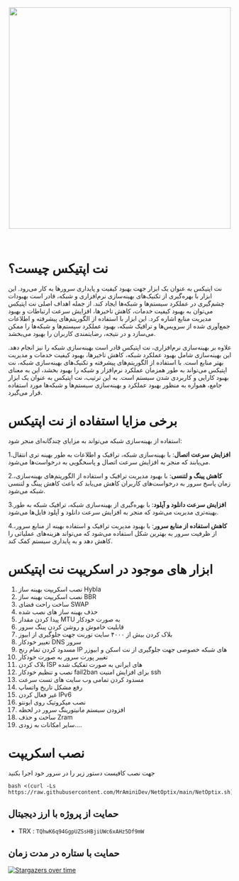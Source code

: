 <div align="center"><img src="https://raw.githubusercontent.com/MrAminiDev/NetOptix/main/NetOptix4.JPG" width="500"></div>
<div align="center">
</div>
<br><br>

<div align="center">
</div>

# نت اپتیکس چیست؟
نت اپتیکس به عنوان یک ابزار جهت بهبود کیفیت و پایداری سرورها به کار می‌رود. این ابزار با بهره‌گیری از تکنیک‌های بهینه‌سازی نرم‌افزاری و شبکه، قادر است بهبودات چشم‌گیری در عملکرد سیستم‌ها و شبکه‌ها ایجاد کند. از جمله اهداف اصلی نت اپتیکس می‌توان به بهبود کیفیت خدمات، کاهش تاخیرها، افزایش سرعت ارتباطات و بهبود مدیریت منابع اشاره کرد. این ابزار با استفاده از الگوریتم‌های پیشرفته و اطلاعات جمع‌آوری شده از سرویس‌ها و ترافیک شبکه، بهبود عملکرد سیستم‌ها و شبکه‌ها را ممکن می‌سازد و در نتیجه، رضایتمندی کاربران را بهبود می‌بخشد.

علاوه بر بهینه‌سازی نرم‌افزاری، نت اپتیکس قادر است بهینه‌سازی شبکه را نیز انجام دهد. این بهینه‌سازی شامل بهبود عملکرد شبکه، کاهش تاخیرها، بهبود کیفیت خدمات و مدیریت بهتر منابع است. با استفاده از الگوریتم‌های پیشرفته و تکنیک‌های بهینه‌سازی شبکه، نت اپتیکس می‌تواند به طور همزمان عملکرد نرم‌افزار و شبکه را بهبود بخشد، این به معنای بهبود کارایی و کاربردی شدن سیستم است. به این ترتیب، نت اپتیکس به عنوان یک ابزار جامع، همواره به منظور بهبود عملکرد و بهینه‌سازی سیستم‌ها و شبکه‌ها مورد استفاده قرار می‌گیرد.

# برخی مزایا استفاده از نت اپتیکس

استفاده از بهینه‌سازی شبکه می‌تواند به مزایای چندگانه‌ای منجر شود:

1.**افزایش سرعت اتصال**: با بهینه‌سازی شبکه، ترافیک و اطلاعات به طور بهینه تری انتقال می‌یابند که منجر به افزایش سرعت اتصال و پاسخگویی به درخواست‌ها می‌شود.

2.**کاهش پینگ و لتنسی**: با بهبود مدیریت ترافیک و استفاده از الگوریتم‌های بهینه‌سازی، زمان پاسخ سرور به درخواست‌های کاربران کاهش می‌یابد که باعث کاهش پینگ و لتنسی شبکه می‌شود.

3.**افزایش سرعت دانلود و آپلود**: با بهره‌گیری از بهینه‌سازی شبکه، ترافیک شبکه به طور بهینه‌تری مدیریت می‌شود که منجر به افزایش سرعت دانلود و آپلود فایل‌ها می‌شود.

4.**کاهش استفاده از منابع سرور**: با بهبود مدیریت ترافیک و استفاده بهینه از منابع سرور، از ظرفیت سرور به بهترین شکل استفاده می‌شود که می‌تواند هزینه‌های عملیاتی را کاهش دهد و به پایداری سیستم کمک کند.

# ابزار های موجود در اسکریپت نت اپتیکس
1. نصب اسکریپت بهینه ساز Hybla
2. نصب اسکریپت بهینه ساز BBR
3. ساخت راحت فضای SWAP
4. حذف بهینه ساز های نصب شده
5. پیدا کردن مقدار MTU به صورت خودکار
6. قابلیت خاموش و روشن کردن پینگ سرور
7. بلاک کردن بیش از ۴۰۰۰ سایت تورنت جهت جلوگیری از ابیوز
8. تغییر خودکار DNS سرور
9. مسدود کردن تمام رنج IP های شبکه خصوصی جهت جلوگیری از نت اسکن و ابیوزر
10. تغییر پورت سرور به صورت خودکار
11. بلاک کردن ISP های ایرانی به صورت تفکیک شده
12. نصب و تنظیم خودکار fail2ban برای افزایش امنیت ssh
13. مسدود کردن تمامی وب سایت های تست سرعت
14. رفع مشکل تاریخ واتساپ
15. غیر فعال کردن IPv6
16. نصب میکروتیک روی ابونتو
17. افزودن سیستم مانیتورینگ سرور در لحظه
18. ساخت و حذف Zram
19. سایر امکانات به زودی....

# نصب اسکریپت
جهت نصب کافیست دستور زیر را در سرور خود اجرا بکنید
```
bash <(curl -Ls https://raw.githubusercontent.com/MrAminiDev/NetOptix/main/NetOptix.sh)
```

##  حمایت از پروژه با ارز دیجیتال 
- TRX : `TQhwK6q94GgpUZSsHBjiUWc6xAHz5Df9mW`

## حمایت با ستاره در مدت زمان
[![Stargazers over time](https://starchart.cc/MrAminiDev/NetOptix.svg?variant=adaptive)](https://starchart.cc/MrAminiDev/NetOptix)
